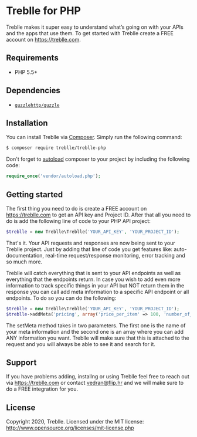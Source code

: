 # Treblle for PHP
Treblle makes it super easy to understand what’s going on with your APIs and the apps that use them. To get started with Treblle create a FREE account on <https://treblle.com>.

## Requirements
* PHP 5.5+

## Dependencies
* [`guzzlehttp/guzzle`](https://packagist.org/packages/guzzlehttp/guzzle)

## Installation
You can install Treblle via [Composer](http://getcomposer.org/). Simply run the following command:
```bash
$ composer require treblle/treblle-php
```
Don't forget to [autoload](https://getcomposer.org/doc/01-basic-usage.md#autoloading) composer to your project by including the following code:

```php
require_once('vendor/autoload.php');
```

## Getting started
The first thing you need to do is create a FREE account on <https://treblle.com> to get an API key and Project ID. After that all you need to do is add the following line of code to your PHP API project: 

```php
$treblle = new Treblle\Treblle('YOUR_API_KEY', 'YOUR_PROJECT_ID');
```
That's it. Your API requests and responses are now being sent to your Treblle project. Just by adding that line of code you get features like: auto-documentation, real-time request/response monitoring, error tracking and so much more.

Treblle will catch everything that is sent to your API endpoints as well as everything that the endpoints return. In case you wish to add even more information to track specific things in your API but NOT return them in the response you can call add meta information to a specific API endpoint or all endpoints. To do so you can do the following:


```php
$treblle = new Treblle\Treblle('YOUR_API_KEY', 'YOUR_PROJECT_ID');
$treblle->addMeta('pricing', array('price_per_item' => 100, 'number_of_items' => '2', 'total' => 200));
```

The setMeta method takes in two parameters. The first one is the name of your meta information and the second one is an array where you can add ANY information you want. Treblle will make sure that this is attached to the request and you will always be able to see it and search for it.

## Support
If you have problems adding, installng or using Treblle feel free to reach out via <https://treblle.com> or contact vedran@flip.hr and we will make sure to do a FREE integration for you. 

## License
Copyright 2020, Treblle. Licensed under the MIT license:
http://www.opensource.org/licenses/mit-license.php
